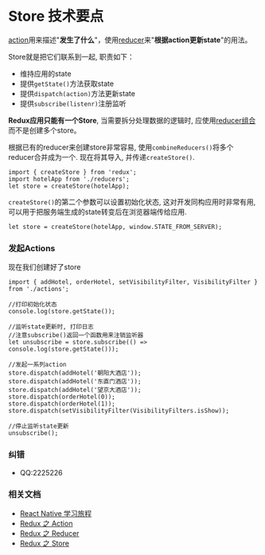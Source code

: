 # Store 技术要点

[action](https://github.com/Kennytian/learning-react-native/blob/master/redux/action.md)用来描述"**发生了什么**"，使用[reducer](https://github.com/Kennytian/learning-react-native/blob/master/redux/reducer.md)来"**根据action更新state**"的用法。

Store就是把它们联系到一起, 职责如下：
* 维持应用的state
* 提供`getState()`方法获取state
* 提供`dispatch(action)`方法更新state
* 提供`subscribe(listenr)`注册监听

**Redux应用只能有一个Store**, 当需要拆分处理数据的逻辑时, 应使用[reducer组合](https://github.com/Kennytian/learning-react-native/blob/master/redux/reducer.md#处理多个action)而不是创建多个store。

根据已有的reducer来创建store非常容易, 使用`combineReducers()`将多个reducer合并成为一个. 现在将其导入, 并传递`createStore()`.
<pre><code>import { createStore } from 'redux';
import hotelApp from './reducers';
let store = createStore(hotelApp);
</code></pre>
`createStore()`的第二个参数可以设置初始化状态, 这对开发同构应用时非常有用, 可以用于把服务端生成的state转变后在浏览器端传给应用.
<pre><code>let store = createStore(hotelApp, window.STATE_FROM_SERVER);</code></pre>

### 发起Actions
现在我们创建好了store
<pre><code>import { addHotel, orderHotel, setVisibilityFilter, VisibilityFilter } from './actions';
 
//打印初始化状态
console.log(store.getState());
 
//监听state更新时, 打印日志
//注意subscribe()返回一个函数用来注销监听器
let unsubscribe = store.subscribe(() => console.log(store.getState()));
 
//发起一系列action
store.dispatch(addHotel('朝阳大酒店'));
store.dispatch(addHotel('东直门酒店'));
store.dispatch(addHotel('望京大酒店'));
store.dispatch(orderHotel(0));
store.dispatch(orderHotel(1));
store.dispatch(setVisibilityFilter(VisibilityFilters.isShow));
 
//停止监听state更新
unsubscribe();
</code></pre>

### 纠错
- QQ:2225226

### 相关文档
* [React Native 学习旅程](https://github.com/Kennytian/learning-react-native/blob/master/README.md)
* [Redux 之 Action](https://github.com/Kennytian/learning-react-native/blob/master/redux/action.md)
* [Redux 之 Reducer](https://github.com/Kennytian/learning-react-native/blob/master/redux/reducer.md)
* [Redux 之 Store](https://github.com/Kennytian/learning-react-native/blob/master/redux/store.md)
